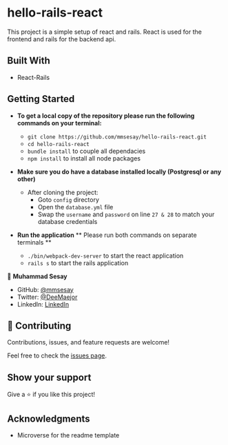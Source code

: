 # hello-rails-react

This project is a simple setup of react and rails. React is used for the frontend and rails for the backend api.

## Built With

- React-Rails

## Getting Started

- **To get a local copy of the repository please run the following commands on your terminal:**
   - `git clone https://github.com/mmsesay/hello-rails-react.git`
   - `cd hello-rails-react`
   - `bundle install` to couple all dependacies
   - `npm install` to install all node packages

- **Make sure you do have a database installed locally (Postgresql or any other)**
  - After cloning the project:
    - Goto `config` directory
    - Open the `database.yml` file
    - Swap the `username` and `password` on line `27 & 28` to match your database credentials

- **Run the application**
   ** Please run both commands on separate terminals **
   - `./bin/webpack-dev-server` to start the react application
   - `rails s` to start the rails application
  


👤 **Muhammad Sesay**

- GitHub: [@mmsesay](https://github.com/mmsesay)
- Twitter: [@DeeMaejor](https://twitter.com/DeeMaejor)
- LinkedIn: [LinkedIn](https://linkedin.com/in/muhammad-m-sesay)


## 🤝 Contributing

Contributions, issues, and feature requests are welcome!

Feel free to check the [issues page](../../issues/).

## Show your support

Give a ⭐️ if you like this project!

## Acknowledgments
- Microverse for the readme template